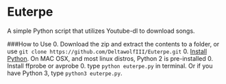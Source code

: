 # Euterpe
A simple Python script that utilizes Youtube-dl to download songs.

###How to Use
0. Download the zip and extract the contents to a folder, or use `git clone https://github.com/DeltawolfIII/Euterpe.git`
0. [Install Python](https://www.python.org/downloads/). On MAC OSX, and most linux distros, Python 2 is pre-installed
0. Install ffprobe or avprobe 
0. type `python euterpe.py` in terminal. Or if you have Python 3, type `python3 euterpe.py`.

